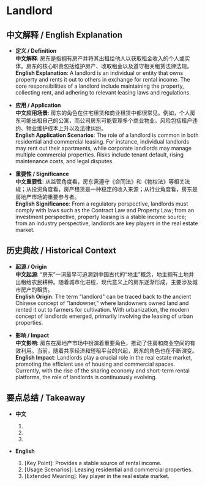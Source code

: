 # Landlord

## 中文解释 / English Explanation

* **定义 / Definition**  
  **中文解释**: 房东是指拥有房产并将其出租给他人以获取租金收入的个人或实体。房东的核心职责包括维护房产、收取租金以及遵守相关租赁法律法规。  
  **English Explanation**: A landlord is an individual or entity that owns property and rents it out to others in exchange for rental income. The core responsibilities of a landlord include maintaining the property, collecting rent, and adhering to relevant leasing laws and regulations.

* **应用 / Application**  
  **中文应用场景**: 房东的角色在住宅租赁和商业租赁中都很常见。例如，个人房东可能出租自己的公寓，而公司房东可能管理多个商业物业。风险包括租户违约、物业维护成本上升以及法律纠纷。  
  **English Application Scenarios**: The role of a landlord is common in both residential and commercial leasing. For instance, individual landlords may rent out their apartments, while corporate landlords may manage multiple commercial properties. Risks include tenant default, rising maintenance costs, and legal disputes.

* **重要性 / Significance**  
  **中文重要性**: 从监管角度看，房东需遵守《合同法》和《物权法》等相关法规；从投资角度看，房产租赁是一种稳定的收入来源；从行业角度看，房东是房地产市场的重要参与者。  
  **English Significance**: From a regulatory perspective, landlords must comply with laws such as the Contract Law and Property Law; from an investment perspective, property leasing is a stable income source; from an industry perspective, landlords are key players in the real estate market.

## 历史典故 / Historical Context

* **起源 / Origin**  
  **中文起源**: “房东”一词最早可追溯到中国古代的“地主”概念，地主拥有土地并出租给农民耕种。随着城市化进程，现代意义上的房东逐渐形成，主要涉及城市房产的租赁。  
  **English Origin**: The term "landlord" can be traced back to the ancient Chinese concept of "landowner," where landowners owned land and rented it out to farmers for cultivation. With urbanization, the modern concept of landlords emerged, primarily involving the leasing of urban properties.

* **影响 / Impact**  
  **中文影响**: 房东在房地产市场中扮演着重要角色，推动了住房和商业空间的有效利用。当前，随着共享经济和短租平台的兴起，房东的角色也在不断演变。  
  **English Impact**: Landlords play a crucial role in the real estate market, promoting the efficient use of housing and commercial spaces. Currently, with the rise of the sharing economy and short-term rental platforms, the role of landlords is continuously evolving.

## 要点总结 / Takeaway

* **中文**  
  1. [核心价值]: 提供稳定的租金收入来源。
  2. [使用场景]: 住宅和商业物业的租赁。
  3. [延伸意义]: 房地产市场的重要参与者。

* **English**  
  1. [Key Point]: Provides a stable source of rental income.
  2. [Usage Scenarios]: Leasing residential and commercial properties.
  3. [Extended Meaning]: Key player in the real estate market.